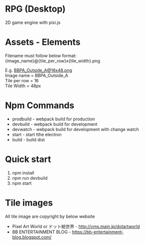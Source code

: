 # RPG (Desktop)
2D game engine with pixi.js

# Assets - Elements
Filename must follow below format:  
{image_name}@{tile_per_row}x{tile_width}.png  
  
E.g. BBPA_Outside_A@16x48.png  
Image name = BBPA_Outside_A  
Tile per row = 16  
Tile Width = 48px  

# Npm Commands
- prodbuild - webpack build for production
- devbuild  - webpack build for development
- devwatch  - webpack build for development with change watch
- start     - start tthe electron
- build     - build dist

# Quick start
1. npm install
2. npm run devbuild
3. npm start

# Tile images
All tile image are copyright by below website 
- Pixel Art World or ドット絵世界 - http://yms.main.jp/dotartworld
- BB ENTERTAINMENT BLOG - https://bb-entertainment-blog.blogspot.com/
